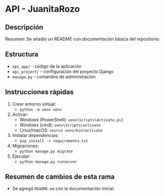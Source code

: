 # API - JuanitaRozo

## Descripción
Resumen: Se añadió un README con documentación básica del repositorio.

## Estructura
- `api_app/` - código de la aplicación
- `api_project/` - configuración del proyecto Django
- `manage.py` - comandos de administración

## Instrucciones rápidas
1. Crear entorno virtual:
   - `python -m venv venv`
2. Activar:
   - Windows (PowerShell): `venv\Scripts\Activate.ps1`
   - Windows (cmd): `venv\Scripts\activate`
   - Linux/macOS: `source venv/bin/activate`
3. Instalar dependencias:
   - `pip install -r requirements.txt`
4. Migraciones:
   - `python manage.py migrate`
5. Ejecutar:
   - `python manage.py runserver`

## Resumen de cambios de esta rama
- Se agregó `README.md` con la documentación inicial.

